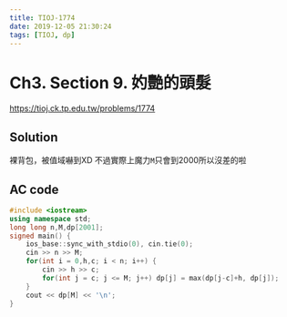 ```yaml
---
title: TIOJ-1774
date: 2019-12-05 21:30:24
tags: [TIOJ, dp]
---
```

# Ch3. Section 9. 妁艷的頭髮
https://tioj.ck.tp.edu.tw/problems/1774

## Solution
裸背包，被值域嚇到XD
不過實際上魔力`M`只會到2000所以沒差的啦

## AC code
``` cpp
#include <iostream>
using namespace std;
long long n,M,dp[2001];
signed main() {
    ios_base::sync_with_stdio(0), cin.tie(0);
    cin >> n >> M;
    for(int i = 0,h,c; i < n; i++) {
        cin >> h >> c;
        for(int j = c; j <= M; j++) dp[j] = max(dp[j-c]+h, dp[j]);
    }
    cout << dp[M] << '\n';
}
```